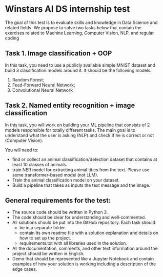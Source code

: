 # Winstars AI DS internship test
The goal of this test is to evaluate skills and knowledge in Data Science and related fields.
We propose to solve two tasks below that contain the exercises related to Machine Learning,
Computer Vision, NLP, and regular coding

## Task 1. Image classification + OOP
In this task, you need to use a publicly available simple MNIST dataset and build 3 classification
models around it. It should be the following models:
1) Random Forest;
2) Feed-Forward Neural Network;
3) Convolutional Neural Network

## Task 2. Named entity recognition + image classification
In this task, you will work on building your ML pipeline that consists of 2 models responsible for
totally different tasks. The main goal is to understand what the user is asking (NLP) and check if
he is correct or not (Computer Vision).

You will need to:
-  find or collect an animal classification/detection dataset that contains at least 10
classes of animals.
-  train NER model for extracting animal titles from the text. Please use some
transformer-based model (not LLM).
-  Train the animal classification model on your dataset.
-  Build a pipeline that takes as inputs the text message and the image.


## General requirements for the test:
- The source code should be written in Python 3.
- The code should be clear for understanding and well-commented.
- All solutions should be put into the GitHub repository. Each task should:
  - be in a separate folder.
  - contain its own readme file with a solution explanation and details on how to set
  up the project.
  - requirements.txt with all libraries used in the solution.
- All the documentation, comments, and other text information around the project should
  be written in English. 
- Demo that should be represented like a Jupyter Notebook and contain examples of
  how your solution is working including a description of the edge cases.
